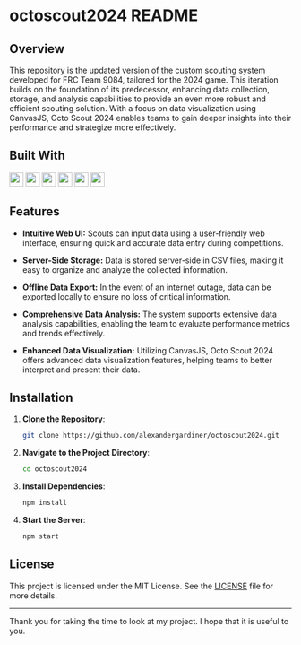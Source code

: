 # octoscout2024 README

## Overview

This repository is the updated version of the custom scouting system developed for FRC Team 9084, tailored for the 2024 game. This iteration builds on the foundation of its predecessor, enhancing data collection, storage, and analysis capabilities to provide an even more robust and efficient scouting solution. With a focus on data visualization using CanvasJS, Octo Scout 2024 enables teams to gain deeper insights into their performance and strategize more effectively.

## Built With

<img src="https://img.shields.io/badge/-HTML5-E34F26?style=flat&logo=html5&logoColor=white" height="25"><!---->
<img src="https://img.shields.io/badge/-JavaScript-F7DF1E?style=flat&logo=javascript&logoColor=black" height="25"><!---->
<img src="https://img.shields.io/badge/-CSS3-1572B6?style=flat&logo=css3&logoColor=white" height="25"><!---->
<img src="https://img.shields.io/badge/-Node.js-339933?style=flat&logo=node.js&logoColor=white" height="25"><!---->
<img src="https://img.shields.io/badge/-Express.js-000000?style=flat&logo=express&logoColor=white" height="25"><!---->
<img src="https://img.shields.io/badge/-CanvasJS-FF6F61?style=flat&logo=canvasjs&logoColor=white" height="25"><!---->

## Features

- **Intuitive Web UI:** Scouts can input data using a user-friendly web interface, ensuring quick and accurate data entry during competitions.

- **Server-Side Storage:** Data is stored server-side in CSV files, making it easy to organize and analyze the collected information.

- **Offline Data Export:** In the event of an internet outage, data can be exported locally to ensure no loss of critical information.

- **Comprehensive Data Analysis:** The system supports extensive data analysis capabilities, enabling the team to evaluate performance metrics and trends effectively.

- **Enhanced Data Visualization:** Utilizing CanvasJS, Octo Scout 2024 offers advanced data visualization features, helping teams to better interpret and present their data.

## Installation

1. **Clone the Repository**:
   ```sh
   git clone https://github.com/alexandergardiner/octoscout2024.git
   ```
2. **Navigate to the Project Directory**:
   ```sh
   cd octoscout2024
   ```
3. **Install Dependencies**:
   ```sh
   npm install
   ```
4. **Start the Server**:
   ```sh
   npm start
   ```

## License

This project is licensed under the MIT License. See the [LICENSE](LICENSE) file for more details.

---

Thank you for taking the time to look at my project. I hope that it is useful to you.
